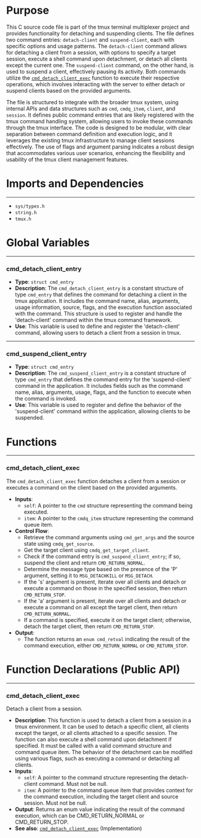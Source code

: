 # Purpose
This C source code file is part of the tmux terminal multiplexer project and provides functionality for detaching and suspending clients. The file defines two command entries: `detach-client` and `suspend-client`, each with specific options and usage patterns. The `detach-client` command allows for detaching a client from a session, with options to specify a target session, execute a shell command upon detachment, or detach all clients except the current one. The `suspend-client` command, on the other hand, is used to suspend a client, effectively pausing its activity. Both commands utilize the [`cmd_detach_client_exec`](#cmd_detach_client_exec) function to execute their respective operations, which involves interacting with the server to either detach or suspend clients based on the provided arguments.

The file is structured to integrate with the broader tmux system, using internal APIs and data structures such as `cmd`, `cmdq_item`, `client`, and `session`. It defines public command entries that are likely registered with the tmux command handling system, allowing users to invoke these commands through the tmux interface. The code is designed to be modular, with clear separation between command definition and execution logic, and it leverages the existing tmux infrastructure to manage client sessions effectively. The use of flags and argument parsing indicates a robust design that accommodates various user scenarios, enhancing the flexibility and usability of the tmux client management features.
# Imports and Dependencies

---
- `sys/types.h`
- `string.h`
- `tmux.h`


# Global Variables

---
### cmd_detach_client_entry
- **Type**: `struct cmd_entry`
- **Description**: The `cmd_detach_client_entry` is a constant structure of type `cmd_entry` that defines the command for detaching a client in the tmux application. It includes the command name, alias, arguments, usage information, source, flags, and the execution function associated with the command. This structure is used to register and handle the 'detach-client' command within the tmux command framework.
- **Use**: This variable is used to define and register the 'detach-client' command, allowing users to detach a client from a session in tmux.


---
### cmd_suspend_client_entry
- **Type**: `struct cmd_entry`
- **Description**: The `cmd_suspend_client_entry` is a constant structure of type `cmd_entry` that defines the command entry for the 'suspend-client' command in the application. It includes fields such as the command name, alias, arguments, usage, flags, and the function to execute when the command is invoked.
- **Use**: This variable is used to register and define the behavior of the 'suspend-client' command within the application, allowing clients to be suspended.


# Functions

---
### cmd_detach_client_exec<!-- {{#callable:cmd_detach_client_exec}} -->
The `cmd_detach_client_exec` function detaches a client from a session or executes a command on the client based on the provided arguments.
- **Inputs**:
    - `self`: A pointer to the `cmd` structure representing the command being executed.
    - `item`: A pointer to the `cmdq_item` structure representing the command queue item.
- **Control Flow**:
    - Retrieve the command arguments using `cmd_get_args` and the source state using `cmdq_get_source`.
    - Get the target client using `cmdq_get_target_client`.
    - Check if the command entry is `cmd_suspend_client_entry`; if so, suspend the client and return `CMD_RETURN_NORMAL`.
    - Determine the message type based on the presence of the 'P' argument, setting it to `MSG_DETACHKILL` or `MSG_DETACH`.
    - If the 's' argument is present, iterate over all clients and detach or execute a command on those in the specified session, then return `CMD_RETURN_STOP`.
    - If the 'a' argument is present, iterate over all clients and detach or execute a command on all except the target client, then return `CMD_RETURN_NORMAL`.
    - If a command is specified, execute it on the target client; otherwise, detach the target client, then return `CMD_RETURN_STOP`.
- **Output**:
    - The function returns an `enum cmd_retval` indicating the result of the command execution, either `CMD_RETURN_NORMAL` or `CMD_RETURN_STOP`.


# Function Declarations (Public API)

---
### cmd_detach_client_exec<!-- {{#callable_declaration:cmd_detach_client_exec}} -->
Detach a client from a session.
- **Description**: This function is used to detach a client from a session in a tmux environment. It can be used to detach a specific client, all clients except the target, or all clients attached to a specific session. The function can also execute a shell command upon detachment if specified. It must be called with a valid command structure and command queue item. The behavior of the detachment can be modified using various flags, such as executing a command or detaching all clients.
- **Inputs**:
    - `self`: A pointer to the command structure representing the detach-client command. Must not be null.
    - `item`: A pointer to the command queue item that provides context for the command execution, including the target client and source session. Must not be null.
- **Output**: Returns an enum value indicating the result of the command execution, which can be CMD_RETURN_NORMAL or CMD_RETURN_STOP.
- **See also**: [`cmd_detach_client_exec`](#cmd_detach_client_exec)  (Implementation)


